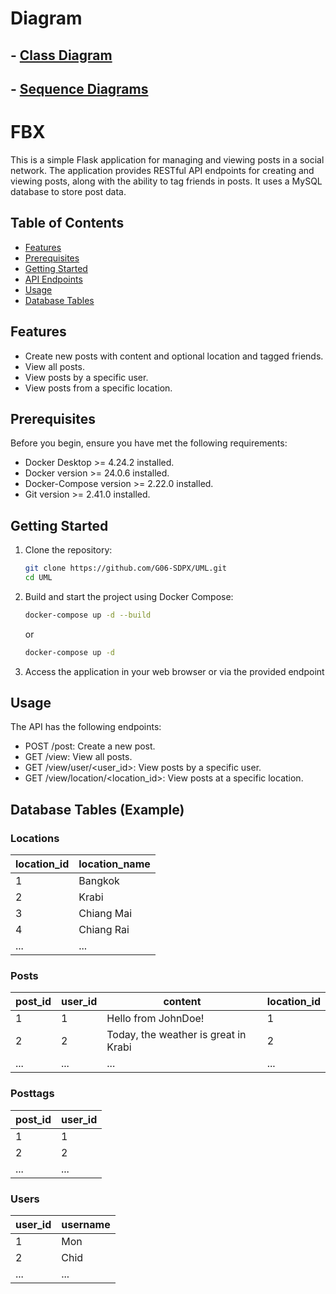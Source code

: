 # Diagram

## - [Class Diagram](https://github.com/G06-SDPX/UML/blob/main/class-diagram/class-diagram.pdf)
## - [Sequence Diagrams](https://github.com/G06-SDPX/UML/blob/main/sequence-diagrams/sequence-diagrams.pdf)

# FBX

This is a simple Flask application for managing and viewing posts in a social network. The application provides RESTful API endpoints for creating and viewing posts, along with the ability to tag friends in posts. It uses a MySQL database to store post data.

## Table of Contents

- [Features](#features)
- [Prerequisites](#prerequisites)
- [Getting Started](#getting-started)
- [API Endpoints](#api-endpoints)
- [Usage](#usage)
- [Database Tables](#database-tables)


## Features

- Create new posts with content and optional location and tagged friends.
- View all posts.
- View posts by a specific user.
- View posts from a specific location.

## Prerequisites

Before you begin, ensure you have met the following requirements:

- Docker Desktop >= 4.24.2 installed.
- Docker version >= 24.0.6 installed.
- Docker-Compose version >= 2.22.0 installed.
- Git version >= 2.41.0 installed.

## Getting Started

1. Clone the repository:

   ```bash
   git clone https://github.com/G06-SDPX/UML.git
   cd UML
   ```
2. Build and start the project using Docker Compose:

   ```bash
   docker-compose up -d --build
   ```
   or
    ```bash
   docker-compose up -d
   ```
3. Access the application in your web browser or via the provided endpoint

## Usage

The API has the following endpoints:

 - POST /post: Create a new post.
 - GET /view: View all posts.
 - GET /view/user/<user_id>: View posts by a specific user.
 - GET /view/location/<location_id>: View posts at a specific location.

## Database Tables (Example)

### Locations

| location_id | location_name     |
|------------ | ------------------|
| 1           | Bangkok           |
| 2           | Krabi             |
| 3           | Chiang Mai        |
| 4           | Chiang Rai        |
| ...         | ...               |

### Posts

| post_id | user_id | content                           | location_id |
| ------- | ------- | --------------------------------- | ----------- |
| 1       | 1       | Hello from JohnDoe!               | 1           |
| 2       | 2       | Today, the weather is great in Krabi | 2           |
| ...     | ...     | ...                               | ...         |

### Posttags

| post_id | user_id |
| ------- | ------- |
| 1       | 1       |
| 2       | 2       |
| ...     | ...     |

### Users

| user_id | username |
| ------- | -------- |
| 1       | Mon      |
| 2       | Chid     |
| ...     | ...      |

